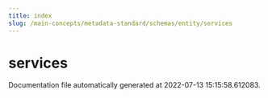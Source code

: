 ```yaml
---
title: index
slug: /main-concepts/metadata-standard/schemas/entity/services
---
```


# services

Documentation file automatically generated at 2022-07-13 15:15:58.612083.
